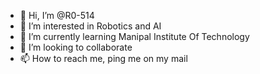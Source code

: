 - 👋 Hi, I’m @R0-514
- 👀 I’m interested in Robotics and AI
- 🌱 I’m currently learning Manipal Institute Of Technology
- 💞️ I’m looking to collaborate 
- 📫 How to reach me, ping me on my mail

<!---
R0-514/R0-514 is a ✨ special ✨ repository because its `README.md` (this file) appears on your GitHub profile.
You can click the Preview link to take a look at your changes.
--->
